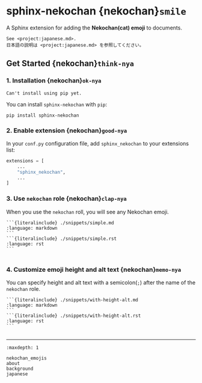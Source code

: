 # sphinx-nekochan {nekochan}`smile`

A Sphinx extension for adding the **Nekochan(cat) emoji** to documents.

```{hint}
See <project:japanese.md>.
日本語の説明は <project:japanese.md> を参照してください。
```

## Get Started {nekochan}`think-nya`

### 1. Installation {nekochan}`ok-nya`

```{warning}
Can't install using pip yet.
```

You can install `sphinx-nekochan` with `pip`:


```
pip install sphinx-nekochan
```

### 2. Enable extension {nekochan}`good-nya`

In your `conf.py` configuration file, add `sphinx_nekochan` to your extensions list:

```python
extensions = [
    ...
    "sphinx_nekochan",
    ...
]
```

### 3. Use `nekochan` role {nekochan}`clap-nya`

When you use the `nekochan` roll, you will see any Nekochan emoji.

````{tab-set-code}
```{literalinclude} ./snippets/simple.md
:language: markdown
```
```{literalinclude} ./snippets/simple.rst
:language: rst
```
````

```{include} ./snippets/simple.md
```


### 4. Customize emoji height and alt text  {nekochan}`memo-nya`

You can specify height and alt text with a semicolon(`;`) after the name of the `nekochan` role.

````{tab-set-code}
```{literalinclude} ./snippets/with-height-alt.md
:language: markdown
```
```{literalinclude} ./snippets/with-height-alt.rst
:language: rst
```
````

```{include} ./snippets/with-height-alt.md
```

---

```{toctree}
:maxdepth: 1

nekochan_emojis
about
background
japanese
```
